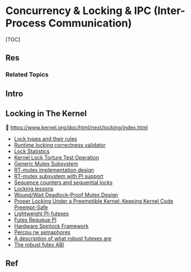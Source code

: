 # Concurrency & Locking & IPC (Inter-Process Communication)

[TOC]



## Res
### Related Topics



## Intro



## Locking in The Kernel
📂 https://www.kernel.org/doc/html/next/locking/index.html
- [Lock types and their rules](https://www.kernel.org/doc/html/next/locking/locktypes.html)
- [Runtime locking correctness validator](https://www.kernel.org/doc/html/next/locking/lockdep-design.html)
- [Lock Statistics](https://www.kernel.org/doc/html/next/locking/lockstat.html)
- [Kernel Lock Torture Test Operation](https://www.kernel.org/doc/html/next/locking/locktorture.html)
- [Generic Mutex Subsystem](https://www.kernel.org/doc/html/next/locking/mutex-design.html)
- [RT-mutex implementation design](https://www.kernel.org/doc/html/next/locking/rt-mutex-design.html)
- [RT-mutex subsystem with PI support](https://www.kernel.org/doc/html/next/locking/rt-mutex.html)
- [Sequence counters and sequential locks](https://www.kernel.org/doc/html/next/locking/seqlock.html)
- [Locking lessons](https://www.kernel.org/doc/html/next/locking/spinlocks.html)
- [Wound/Wait Deadlock-Proof Mutex Design](https://www.kernel.org/doc/html/next/locking/ww-mutex-design.html)
- [Proper Locking Under a Preemptible Kernel: Keeping Kernel Code Preempt-Safe](https://www.kernel.org/doc/html/next/locking/preempt-locking.html)
- [Lightweight PI-futexes](https://www.kernel.org/doc/html/next/locking/pi-futex.html)
- [Futex Requeue PI](https://www.kernel.org/doc/html/next/locking/futex-requeue-pi.html)
- [Hardware Spinlock Framework](https://www.kernel.org/doc/html/next/locking/hwspinlock.html)
- [Percpu rw semaphores](https://www.kernel.org/doc/html/next/locking/percpu-rw-semaphore.html)
- [A description of what robust futexes are](https://www.kernel.org/doc/html/next/locking/robust-futexes.html)
- [The robust futex ABI](https://www.kernel.org/doc/html/next/locking/robust-futex-ABI.html)



## Ref
